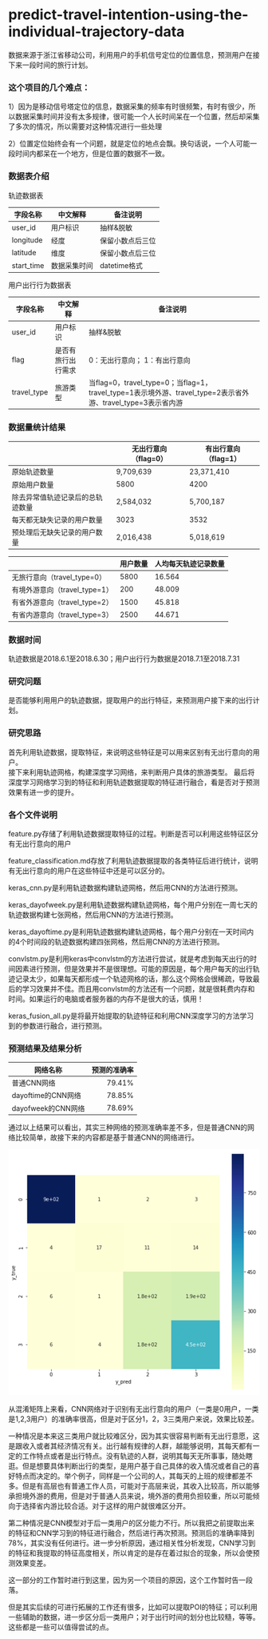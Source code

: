 # predict-travel-intention-using-the-individual-trajectory-data
数据来源于浙江省移动公司，利用用户的手机信号定位的位置信息，预测用户在接下来一段时间的旅行计划。

### 这个项目的几个难点：

1）因为是移动信号塔定位的信息，数据采集的频率有时很频繁，有时有很少，所以数据采集时间并没有太多规律，很可能一个人长时间呆在一个位置，然后却采集了多次的情况，所以需要对这种情况进行一些处理

2）位置定位始终会有一个问题，就是定位的地点会飘。换句话说，一个人可能一段时间内都呆在一个地方，但是位置的数据不一致。

### 数据表介绍
轨迹数据表

| 字段名称      | 中文解释    | 备注说明  |
| --------     | -----      |---------|
| user_id      |   用户标识  | 抽样&脱敏 |
| longitude    | 经度        | 保留小数点后三位 |
| latitude     | 维度        | 保留小数点后三位 |
| start_time   |数据采集时间  |datetime格式|

用户出行行为数据表

| 字段名称      | 中文解释         | 备注说明  |
| --------     | -----            |---------|
| user_id      |   用户标识        |  抽样&脱敏 |
| flag         | 是否有旅行出行需求 |	0：无出行意向；   1：有出行意向 |
| travel_type  | 旅游类型          |	当flag=0，travel_type=0；当flag=1，travel_type=1表示境外游、travel_type=2表示省外游、travel_type=3表示省内游 |

### 数据量统计结果
|            | 无出行意向（flag=0）    | 有出行意向（flag=1）  |
| --------   | -----                  |---------            |
| 原始轨迹数量       |   9,709,639   |23,371,410|
| 原始用户数量      | 5800  | 4200 |
| 除去异常值轨迹记录后的总轨迹数量 | 2,584,032  |5,700,187|
| 每天都无缺失记录的用户数量|3023|3532|
| 预处理后无缺失记录的用户数量|2,016,438|5,018,619|

|       | 用户数量    | 人均每天轨迹记录数量  |
| --------   | -----  |---------|
| 无旅行意向（travel_type=0）   | 5800  |16.564|
| 有境外游意向（travel_type=1） | 200   |48.009|
| 有省外游意向（travel_type=2） | 1500  |45.818|
| 有省内游意向（travel_type=3） | 2500  |44.671|
### 数据时间
轨迹数据是2018.6.1至2018.6.30；用户出行行为数据是2018.7.1至2018.7.31
### 研究问题
是否能够利用用户的轨迹数据，提取用户的出行特征，来预测用户接下来的出行计划。
### 研究思路
首先利用轨迹数据，提取特征，来说明这些特征是可以用来区别有无出行意向的用户。   
接下来利用轨迹网格，构建深度学习网络，来判断用户具体的旅游类型。
最后将深度学习网络学习到的特征和利用轨迹数据提取的特征进行融合，看是否对于预测效果有进一步的提升。
### 各个文件说明
feature.py存储了利用轨迹数据提取特征的过程。判断是否可以利用这些特征区分有无出行意向的用户

feature_classification.md存放了利用轨迹数据提取的各类特征后进行统计，说明有无出行意向的用户在这些特征中还是可以区分的。

keras_cnn.py是利用轨迹数据构建轨迹网格，然后用CNN的方法进行预测。

keras_dayofweek.py是利用轨迹数据构建轨迹网格，每个用户分别在一周七天的轨迹数据构建七张网格，然后用CNN的方法进行预测。

keras_dayoftime.py是利用轨迹数据构建轨迹网格，每个用户分别在一天时间内的4个时间段的轨迹数据构建四张网格，然后用CNN的方法进行预测。

convlstm.py是利用keras中convlstm的方法进行尝试，就是考虑到每天出行的时间因素进行预测，但是效果并不是很理想。可能的原因是，每个用户每天的出行轨迹记录太少，如果每天都形成一个轨迹网格的话，那么这个网格会很稀疏，导致最后的学习效果并不佳。而且用convlstm的方法还有一个问题，就是很耗费内存和时间。如果运行的电脑或者服务器的内存不是很大的话，慎用！

keras_fusion_all.py是将最开始提取的轨迹特征和利用CNN深度学习的方法学习到的参数进行融合，进行预测。
### 预测结果及结果分析
| 网络名称      | 预测的准确率    |
| --------   | -----:  |
| 普通CNN网络           |  79.41%  |
| dayoftime的CNN网络    |  78.85%  |
| dayofweek的CNN网络    |  78.69%  |

通过以上结果可以看出，其实三种网络的预测准确率差不多，但是普通CNN的网络比较简单，故接下来的内容都是基于普通CNN的网络进行。

![混淆矩阵](混淆矩阵.png)

从混淆矩阵上来看，CNN网络对于识别有无出行意向的用户（一类是0用户，一类是1,2,3用户）的准确率很高，但是对于区分1，2，3三类用户来说，效果比较差。

一种情况是本来这三类用户就比较难区分，因为其实很容易判断有无出行意愿，这是跟收入或者其经济情况有关。出行越有规律的人群，越能够说明，其每天都有一定的工作特点或者是出行特点。没有轨迹的人群，说明其每天无所事事，随处瞎逛。但是想要具体判断出行的类型，是用户基于自己具体的收入情况或者自己的喜好特点而决定的。举个例子，同样是一个公司的人，其每天的上班的规律都差不多。但是有高层也有普通工作人员，可能对于高层来说，其收入比较高，所以能够承担境外游的费用，但是对于普通人员来说，境外游的费用负担较重，所以可能倾向于选择省内游比较合适。对于这样的用户就很难区分开。

第二种情况是CNN模型对于后一类用户的区分能力不行。所以我把之前提取出来的特征和CNN学习到的特征进行融合，然后进行再次预测。预测后的准确率降到78%，其实没有任何进行。进一步分析原因，通过相关性分析发现，CNN学习到的特征和我提取的特征高度相关，所以肯定的是存在着过拟合的现象，所以会使预测效果变差。

这一部分的工作暂时进行到这里，因为另一个项目的原因，这个工作暂时告一段落。

但是其实后续的可进行拓展的工作还有很多，比如可以提取POI的特征；可以利用一些辅助的数据，进一步区分后一类用户；对于出行时间的划分也比较糙，等等。这些都是一些可以值得尝试的点。
